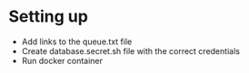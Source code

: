 # Setting up
- Add links to the queue.txt file
- Create database.secret.sh file with the correct credentials
- Run docker container
